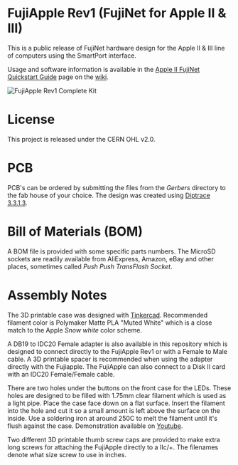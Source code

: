 # FujiApple Rev1 (FujiNet for Apple II & III)

This is a public release of FujiNet hardware design for the Apple II & III line of computers using the SmartPort interface. 

Usage and software information is available in the [Apple II FujiNet Quickstart Guide](https://github.com/FujiNetWIFI/fujinet-platformio/wiki/AppleII-FujiNet-Quickstart-Guide) page on the [wiki](https://github.com/FujiNetWIFI/fujinet-platformio/wiki/).

![FujiApple Rev1 Complete Kit](FujiApple-Rev1-Kit.png)

# License

This project is released under the CERN OHL v2.0.

# PCB

PCB's can be ordered by submitting the files from the _Gerbers_ directory to the fab house of your choice. The design was created using [Diptrace 3.3.1.3](https://diptrace.com).

# Bill of Materials (BOM)

A BOM file is provided with some specific parts numbers. The MicroSD sockets are readily available from AliExpress, Amazon, eBay and other places, sometimes called _Push Push TransFlash Socket_.

# Assembly Notes

The 3D printable case was designed with [Tinkercad](https://www.tinkercad.com/things/aOkPmfzyGjw-fujiapple-rev1-case). Recommended filament color is Polymaker Matte PLA "Muted White" which is a close match to the Apple _Snow white_ color scheme.

A DB19 to IDC20 Female adapter is also available in this repository which is designed to connect directly to the FujiApple Rev1 or with a Female to Male cable. A 3D printable spacer is recommended when using the adapter directly with the Fujiapple. The FujiApple can also connect to a Disk II card with an IDC20 Female/Female cable.

There are two holes under the buttons on the front case for the LEDs. These holes are designed to be filled with 1.75mm clear filament which is used as a light pipe. Place the case face down on a flat surface. Insert the filament into the hole and cut it so a small amount is left above the surface on the inside. Use a soldering iron at around 250C to melt the filament until it's flush against the case. Demonstration available on [Youtube](https://youtu.be/darUmb1zTk4).

Two different 3D printable thumb screw caps are provided to make extra long screws for attaching the FujiApple directly to a IIc/+. The filenames denote what size screw to use in inches.


